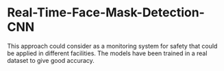 # Real-Time-Face-Mask-Detection-CNN
This approach could consider as a monitoring system for safety that could be applied in different facilities. The models have been trained in a real dataset to give good accuracy. 
